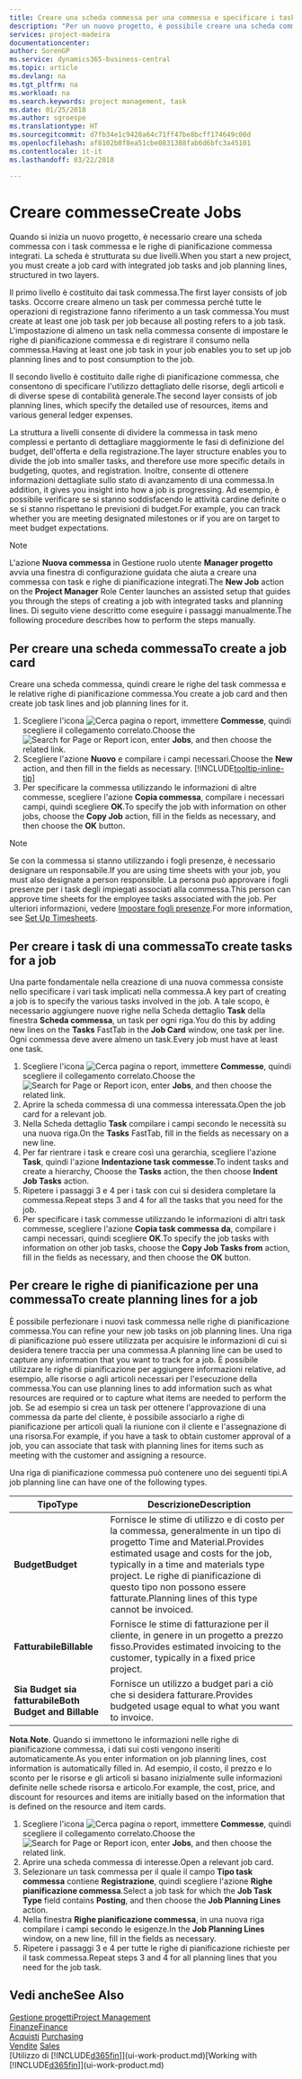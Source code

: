 ```yaml
---
title: Creare una scheda commessa per una commessa e specificare i task| Documenti Microsoft
description: "Per un nuovo progetto, è possibile creare una scheda commessa contenente i task commesse e le righe pianificazione, per semplificare la gestione dell'avanzamento e del budget."
services: project-madeira
documentationcenter: 
author: SorenGP
ms.service: dynamics365-business-central
ms.topic: article
ms.devlang: na
ms.tgt_pltfrm: na
ms.workload: na
ms.search.keywords: project management, task
ms.date: 01/25/2018
ms.author: sgroespe
ms.translationtype: HT
ms.sourcegitcommit: d7fb34e1c9428a64c71ff47be8bcff174649c00d
ms.openlocfilehash: af8102b8f8ea51cbe0831388fab6d6bfc3a45101
ms.contentlocale: it-it
ms.lasthandoff: 03/22/2018

---
```

# <a name="create-jobs"></a><span data-ttu-id="25031-103">Creare commesse</span><span class="sxs-lookup"><span data-stu-id="25031-103">Create Jobs</span></span>
<span data-ttu-id="25031-104">Quando si inizia un nuovo progetto, è necessario creare una scheda commessa con i task commessa e le righe di pianificazione commessa integrati. La scheda è strutturata su due livelli.</span><span class="sxs-lookup"><span data-stu-id="25031-104">When you start a new project, you must create a job card with integrated job tasks and job planning lines, structured in two layers.</span></span>  

<span data-ttu-id="25031-105">Il primo livello è costituito dai task commessa.</span><span class="sxs-lookup"><span data-stu-id="25031-105">The first layer consists of job tasks.</span></span> <span data-ttu-id="25031-106">Occorre creare almeno un task per commessa perché tutte le operazioni di registrazione fanno riferimento a un task commessa.</span><span class="sxs-lookup"><span data-stu-id="25031-106">You must create at least one job task per job because all posting refers to a job task.</span></span> <span data-ttu-id="25031-107">L'impostazione di almeno un task nella commessa consente di impostare le righe di pianificazione commessa e di registrare il consumo nella commessa.</span><span class="sxs-lookup"><span data-stu-id="25031-107">Having at least one job task in your job enables you to set up job planning lines and to post consumption to the job.</span></span>

<span data-ttu-id="25031-108">Il secondo livello è costituito dalle righe di pianificazione commessa, che consentono di specificare l'utilizzo dettagliato delle risorse, degli articoli e di diverse spese di contabilità generale.</span><span class="sxs-lookup"><span data-stu-id="25031-108">The second layer consists of job planning lines, which specify the detailed use of resources, items and various general ledger expenses.</span></span>

<span data-ttu-id="25031-109">La struttura a livelli consente di dividere la commessa in task meno complessi e pertanto di dettagliare maggiormente le fasi di definizione del budget, dell'offerta e della registrazione.</span><span class="sxs-lookup"><span data-stu-id="25031-109">The layer structure enables you to divide the job into smaller tasks, and therefore use more specific details in budgeting, quotes, and registration.</span></span> <span data-ttu-id="25031-110">Inoltre, consente di ottenere informazioni dettagliate sullo stato di avanzamento di una commessa.</span><span class="sxs-lookup"><span data-stu-id="25031-110">In addition, it gives you insight into how a job is progressing.</span></span> <span data-ttu-id="25031-111">Ad esempio, è possibile verificare se si stanno soddisfacendo le attività cardine definite o se si stanno rispettano le previsioni di budget.</span><span class="sxs-lookup"><span data-stu-id="25031-111">For example, you can track whether you are meeting designated milestones or if you are on target to meet budget expectations.</span></span>

> [!NOTE]  
>   <span data-ttu-id="25031-112">L'azione **Nuova commessa** in Gestione ruolo utente **Manager progetto** avvia una finestra di configurazione guidata che aiuta a creare una commessa con task e righe di pianificazione integrati.</span><span class="sxs-lookup"><span data-stu-id="25031-112">The **New Job** action on the **Project Manager** Role Center launches an assisted setup that guides you through the steps of creating a job with integrated tasks and planning lines.</span></span> <span data-ttu-id="25031-113">Di seguito viene descritto come eseguire i passaggi manualmente.</span><span class="sxs-lookup"><span data-stu-id="25031-113">The following procedure describes how to perform the steps manually.</span></span>

## <a name="to-create-a-job-card"></a><span data-ttu-id="25031-114">Per creare una scheda commessa</span><span class="sxs-lookup"><span data-stu-id="25031-114">To create a job card</span></span>
<span data-ttu-id="25031-115">Creare una scheda commessa, quindi creare le righe del task commessa e le relative righe di pianificazione commessa.</span><span class="sxs-lookup"><span data-stu-id="25031-115">You create a job card and then create job task lines and job planning lines for it.</span></span>

1. <span data-ttu-id="25031-116">Scegliere l'icona ![Cerca pagina o report](media/ui-search/search_small.png "icona Cerca pagina o report"), immettere **Commesse**, quindi scegliere il collegamento correlato.</span><span class="sxs-lookup"><span data-stu-id="25031-116">Choose the ![Search for Page or Report](media/ui-search/search_small.png "Search for Page or Report icon") icon, enter **Jobs**, and then choose the related link.</span></span>  
2. <span data-ttu-id="25031-117">Scegliere l'azione **Nuovo** e compilare i campi necessari.</span><span class="sxs-lookup"><span data-stu-id="25031-117">Choose the **New** action, and then fill in the fields as necessary.</span></span> [!INCLUDE[tooltip-inline-tip](includes/tooltip-inline-tip_md.md)]
3. <span data-ttu-id="25031-118">Per specificare la commessa utilizzando le informazioni di altre commesse, scegliere l'azione **Copia commessa**, compilare i necessari campi, quindi scegliere **OK**.</span><span class="sxs-lookup"><span data-stu-id="25031-118">To specify the job with information on other jobs, choose the **Copy Job** action, fill in the fields as necessary, and then choose the **OK** button.</span></span>

> [!NOTE]  
>   <span data-ttu-id="25031-119">Se con la commessa si stanno utilizzando i fogli presenze, è necessario designare un responsabile.</span><span class="sxs-lookup"><span data-stu-id="25031-119">If you are using time sheets with your job, you must also designate a person responsible.</span></span> <span data-ttu-id="25031-120">La persona può approvare i fogli presenze per i task degli impiegati associati alla commessa.</span><span class="sxs-lookup"><span data-stu-id="25031-120">This person can approve time sheets for the employee tasks associated with the job.</span></span> <span data-ttu-id="25031-121">Per ulteriori informazioni, vedere [Impostare fogli presenze](projects-how-setup-time-sheets.md).</span><span class="sxs-lookup"><span data-stu-id="25031-121">For more information, see [Set Up Timesheets](projects-how-setup-time-sheets.md).</span></span>

## <a name="to-create-tasks-for-a-job"></a><span data-ttu-id="25031-122">Per creare i task di una commessa</span><span class="sxs-lookup"><span data-stu-id="25031-122">To create tasks for a job</span></span>
<span data-ttu-id="25031-123">Una parte fondamentale nella creazione di una nuova commessa consiste nello specificare i vari task implicati nella commessa.</span><span class="sxs-lookup"><span data-stu-id="25031-123">A key part of creating a job is to specify the various tasks involved in the job.</span></span> <span data-ttu-id="25031-124">A tale scopo, è necessario aggiungere nuove righe nella Scheda dettaglio **Task** della finestra **Scheda commessa**, un task per ogni riga.</span><span class="sxs-lookup"><span data-stu-id="25031-124">You do this by adding new lines on the **Tasks** FastTab in the **Job Card** window, one task per line.</span></span> <span data-ttu-id="25031-125">Ogni commessa deve avere almeno un task.</span><span class="sxs-lookup"><span data-stu-id="25031-125">Every job must have at least one task.</span></span>

1. <span data-ttu-id="25031-126">Scegliere l'icona ![Cerca pagina o report](media/ui-search/search_small.png "icona Cerca pagina o report"), immettere **Commesse**, quindi scegliere il collegamento correlato.</span><span class="sxs-lookup"><span data-stu-id="25031-126">Choose the ![Search for Page or Report](media/ui-search/search_small.png "Search for Page or Report icon") icon, enter **Jobs**, and then choose the related link.</span></span>
2. <span data-ttu-id="25031-127">Aprire la scheda commessa di una commessa interessata.</span><span class="sxs-lookup"><span data-stu-id="25031-127">Open the job card for a relevant job.</span></span>
3. <span data-ttu-id="25031-128">Nella Scheda dettaglio **Task** compilare i campi secondo le necessità su una nuova riga.</span><span class="sxs-lookup"><span data-stu-id="25031-128">On the **Tasks** FastTab, fill in the fields as necessary on a new line.</span></span>
4. <span data-ttu-id="25031-129">Per far rientrare i task e creare così una gerarchia, scegliere l'azione **Task**, quindi l'azione **Indentazione task commesse**.</span><span class="sxs-lookup"><span data-stu-id="25031-129">To indent tasks and create a hierarchy, Choose the **Tasks** action, the then choose **Indent Job Tasks** action.</span></span>
5. <span data-ttu-id="25031-130">Ripetere i passaggi 3 e 4 per i task con cui si desidera completare la commessa.</span><span class="sxs-lookup"><span data-stu-id="25031-130">Repeat steps 3 and 4 for all the tasks that you need for the job.</span></span>
6. <span data-ttu-id="25031-131">Per specificare i task commesse utilizzando le informazioni di altri task commesse, scegliere l'azione **Copia task commessa da**, compilare i campi necessari, quindi scegliere **OK**.</span><span class="sxs-lookup"><span data-stu-id="25031-131">To specify the job tasks with information on other job tasks, choose the **Copy Job Tasks from** action, fill in the fields as necessary, and then choose the **OK** button.</span></span>

## <a name="to-create-planning-lines-for-a-job"></a><span data-ttu-id="25031-132">Per creare le righe di pianificazione per una commessa</span><span class="sxs-lookup"><span data-stu-id="25031-132">To create planning lines for a job</span></span>
<span data-ttu-id="25031-133">È possibile perfezionare i nuovi task commessa nelle righe di pianificazione commessa.</span><span class="sxs-lookup"><span data-stu-id="25031-133">You can refine your new job tasks on job planning lines.</span></span> <span data-ttu-id="25031-134">Una riga di pianificazione può essere utilizzata per acquisire le informazioni di cui si desidera tenere traccia per una commessa.</span><span class="sxs-lookup"><span data-stu-id="25031-134">A planning line can be used to capture any information that you want to track for a job.</span></span> <span data-ttu-id="25031-135">È possibile utilizzare le righe di pianificazione per aggiungere informazioni relative, ad esempio, alle risorse o agli articoli necessari per l'esecuzione della commessa.</span><span class="sxs-lookup"><span data-stu-id="25031-135">You can use planning lines to add information such as what resources are required or to capture what items are needed to perform the job.</span></span> <span data-ttu-id="25031-136">Se ad esempio si crea un task per ottenere l'approvazione di una commessa da parte del cliente, è possibile associarlo a righe di pianificazione per articoli quali la riunione con il cliente e l'assegnazione di una risorsa.</span><span class="sxs-lookup"><span data-stu-id="25031-136">For example, if you have a task to obtain customer approval of a job, you can associate that task with planning lines for items such as meeting with the customer and assigning a resource.</span></span>  

<span data-ttu-id="25031-137">Una riga di pianificazione commessa può contenere uno dei seguenti tipi.</span><span class="sxs-lookup"><span data-stu-id="25031-137">A job planning line can have one of the following types.</span></span>  

| <span data-ttu-id="25031-138">Tipo</span><span class="sxs-lookup"><span data-stu-id="25031-138">Type</span></span> | <span data-ttu-id="25031-139">Descrizione</span><span class="sxs-lookup"><span data-stu-id="25031-139">Description</span></span> |
| --- | --- |
| <span data-ttu-id="25031-140">**Budget**</span><span class="sxs-lookup"><span data-stu-id="25031-140">**Budget**</span></span> |<span data-ttu-id="25031-141">Fornisce le stime di utilizzo e di costo per la commessa, generalmente in un tipo di progetto Time and Material.</span><span class="sxs-lookup"><span data-stu-id="25031-141">Provides estimated usage and costs for the job, typically in a time and materials type project.</span></span> <span data-ttu-id="25031-142">Le righe di pianificazione di questo tipo non possono essere fatturate.</span><span class="sxs-lookup"><span data-stu-id="25031-142">Planning lines of this type cannot be invoiced.</span></span> |
| <span data-ttu-id="25031-143">**Fatturabile**</span><span class="sxs-lookup"><span data-stu-id="25031-143">**Billable**</span></span> |<span data-ttu-id="25031-144">Fornisce le stime di fatturazione per il cliente, in genere in un progetto a prezzo fisso.</span><span class="sxs-lookup"><span data-stu-id="25031-144">Provides estimated invoicing to the customer, typically in a fixed price project.</span></span> |
| <span data-ttu-id="25031-145">**Sia Budget sia fatturabile**</span><span class="sxs-lookup"><span data-stu-id="25031-145">**Both Budget and Billable**</span></span> |<span data-ttu-id="25031-146">Fornisce un utilizzo a budget pari a ciò che si desidera fatturare.</span><span class="sxs-lookup"><span data-stu-id="25031-146">Provides budgeted usage equal to what you want to invoice.</span></span> |

<span data-ttu-id="25031-147">**Nota**.</span><span class="sxs-lookup"><span data-stu-id="25031-147">**Note**.</span></span> <span data-ttu-id="25031-148">Quando si immettono le informazioni nelle righe di pianificazione commessa, i dati sui costi vengono inseriti automaticamente.</span><span class="sxs-lookup"><span data-stu-id="25031-148">As you enter information on job planning lines, cost information is automatically filled in.</span></span> <span data-ttu-id="25031-149">Ad esempio, il costo, il prezzo e lo sconto per le risorse e gli articoli si basano inizialmente sulle informazioni definite nelle schede risorsa e articolo.</span><span class="sxs-lookup"><span data-stu-id="25031-149">For example, the cost, price, and discount for resources and items are initially based on the information that is defined on the resource and item cards.</span></span>

1. <span data-ttu-id="25031-150">Scegliere l'icona ![Cerca pagina o report](media/ui-search/search_small.png "icona Cerca pagina o report"), immettere **Commesse**, quindi scegliere il collegamento correlato.</span><span class="sxs-lookup"><span data-stu-id="25031-150">Choose the ![Search for Page or Report](media/ui-search/search_small.png "Search for Page or Report icon") icon, enter **Jobs**, and then choose the related link.</span></span>
2. <span data-ttu-id="25031-151">Aprire una scheda commessa di interesse.</span><span class="sxs-lookup"><span data-stu-id="25031-151">Open a relevant job card.</span></span>
3. <span data-ttu-id="25031-152">Selezionare un task commessa per il quale il campo **Tipo task commessa** contiene **Registrazione**, quindi scegliere l'azione **Righe pianificazione commessa**.</span><span class="sxs-lookup"><span data-stu-id="25031-152">Select a job task for which the **Job Task Type** field contains **Posting**, and then choose the **Job Planning Lines** action.</span></span>  
4. <span data-ttu-id="25031-153">Nella finestra **Righe pianificazione commessa**, in una nuova riga compilare i campi secondo le esigenze.</span><span class="sxs-lookup"><span data-stu-id="25031-153">In the **Job Planning Lines** window, on a new line, fill in the fields as necessary.</span></span>
5. <span data-ttu-id="25031-154">Ripetere i passaggi 3 e 4 per tutte le righe di pianificazione richieste per il task commessa.</span><span class="sxs-lookup"><span data-stu-id="25031-154">Repeat steps 3 and 4 for all planning lines that you need for the job task.</span></span>

## <a name="see-also"></a><span data-ttu-id="25031-155">Vedi anche</span><span class="sxs-lookup"><span data-stu-id="25031-155">See Also</span></span>
[<span data-ttu-id="25031-156">Gestione progetti</span><span class="sxs-lookup"><span data-stu-id="25031-156">Project Management</span></span>](projects-manage-projects.md)  
[<span data-ttu-id="25031-157">Finanze</span><span class="sxs-lookup"><span data-stu-id="25031-157">Finance</span></span>](finance.md)  
<span data-ttu-id="25031-158">[Acquisti](purchasing-manage-purchasing.md)       </span><span class="sxs-lookup"><span data-stu-id="25031-158">[Purchasing](purchasing-manage-purchasing.md)       </span></span>  
<span data-ttu-id="25031-159">[Vendite](sales-manage-sales.md)    </span><span class="sxs-lookup"><span data-stu-id="25031-159">[Sales](sales-manage-sales.md)    </span></span>  
<span data-ttu-id="25031-160">[Utilizzo di [!INCLUDE[d365fin](includes/d365fin_md.md)]](ui-work-product.md)</span><span class="sxs-lookup"><span data-stu-id="25031-160">[Working with [!INCLUDE[d365fin](includes/d365fin_md.md)]](ui-work-product.md)</span></span>  

